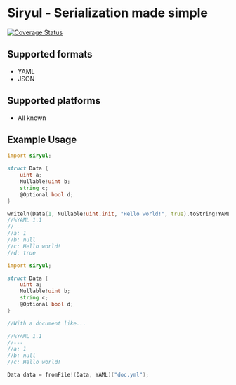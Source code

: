 # Siryul - Serialization made simple
[![Coverage Status](https://coveralls.io/repos/Herringway/siryul/badge.svg?branch=master&service=github)](https://coveralls.io/github/Herringway/siryul?branch=master)
## Supported formats
* YAML
* JSON

## Supported platforms
* All known

## Example Usage

```D
import siryul;

struct Data {
	uint a;
	Nullable!uint b;
	string c;
	@Optional bool d;
}

writeln(Data(1, Nullable!uint.init, "Hello world!", true).toString!YAML());
//%YAML 1.1
//---
//a: 1
//b: null
//c: Hello world!
//d: true
```

```D
import siryul;

struct Data {
	uint a;
	Nullable!uint b;
	string c;
	@Optional bool d;
}

//With a document like...

//%YAML 1.1
//---
//a: 1
//b: null
//c: Hello world!

Data data = fromFile!(Data, YAML)("doc.yml");
```
